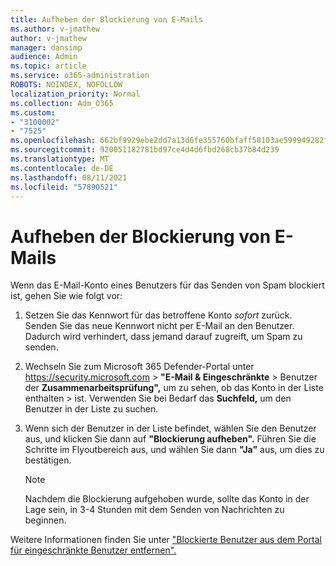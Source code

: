 ```yaml
---
title: Aufheben der Blockierung von E-Mails
ms.author: v-jmathew
author: v-jmathew
manager: dansimp
audience: Admin
ms.topic: article
ms.service: o365-administration
ROBOTS: NOINDEX, NOFOLLOW
localization_priority: Normal
ms.collection: Adm_O365
ms.custom:
- "3100002"
- "7525"
ms.openlocfilehash: 662bf9929ebe2dd7a13d6fe355760bfaff58103ae599949282f86da4b7e2a8e7
ms.sourcegitcommit: 920051182781bd97ce4d4d6fbd268cb37b84d239
ms.translationtype: MT
ms.contentlocale: de-DE
ms.lasthandoff: 08/11/2021
ms.locfileid: "57890521"
---
```

# <a name="unblock-email"></a>Aufheben der Blockierung von E-Mails

Wenn das E-Mail-Konto eines Benutzers für das Senden von Spam blockiert ist, gehen Sie wie folgt vor:

1. Setzen Sie das Kennwort für das betroffene Konto *sofort* zurück. Senden Sie das neue Kennwort nicht per E-Mail an den Benutzer. Dadurch wird verhindert, dass jemand darauf zugreift, um Spam zu senden.
2. Wechseln Sie zum Microsoft 365 Defender-Portal unter <https://security.microsoft.com> \> **"E-Mail & Eingeschränkte** \> Benutzer der **Zusammenarbeitsprüfung",** um zu sehen, ob das Konto in der Liste enthalten \>  ist. Verwenden Sie bei Bedarf das **Suchfeld,** um den Benutzer in der Liste zu suchen.
3. Wenn sich der Benutzer in der Liste befindet, wählen Sie den Benutzer aus, und klicken Sie dann auf **"Blockierung aufheben".** Führen Sie die Schritte im Flyoutbereich aus, und wählen Sie dann **"Ja"** aus, um dies zu bestätigen.

   > [!NOTE]
   > Nachdem die Blockierung aufgehoben wurde, sollte das Konto in der Lage sein, in 3-4 Stunden mit dem Senden von Nachrichten zu beginnen.

Weitere Informationen finden Sie unter ["Blockierte Benutzer aus dem Portal für eingeschränkte Benutzer entfernen".](https://docs.microsoft.com/microsoft-365/security/office-365-security/removing-user-from-restricted-users-portal-after-spam)
